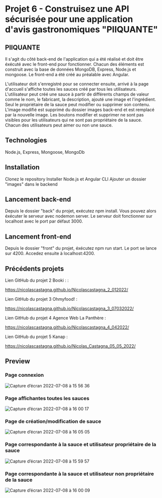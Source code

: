 # Projet 6 - Construisez une API sécurisée pour une application d'avis gastronomiques "PIIQUANTE"

## PIIQUANTE

Il s'agit du côté back-end de l'application qui a été réalisé et doit être éxécuté avec le front-end pour fonctionner. Chacun des éléments est construit avec la base de données MongoDB, Express, Node.js et mongoose. Le front-end a été créé au préalable avec Angular. 

L'utilisateur doit s'enregistré pour se connecter ensuite, arrivé à la page d'accueil s'affiche toutes les sauces créé par tous les utilisateurs. L'utilisateur peut créé une sauce à partir de différents champs de valeur comme le nom, le fabricant, la description, ajouté une image et l'ingrédient. Seul le propriétaire de la sauce peut modifier ou supprimer son contenu. L'image modifié est supprimé du dossier images back-end et est remplacé par la nouvelle image. Les boutons modifier et supprimer ne sont pas visibles pour les utilisateurs qui ne sont pas propriétaire de la sauce. Chacun des utilisateurs peut aimer ou non une sauce.

## Technologies

Node.js, Express, Mongoose, MongoDb

## Installation

Clonez le repository
Installer Node.js et Angular CLI
Ajouter un dossier "images" dans le backend

## Lancement back-end

Depuis le dossier "back" du projet, exécutez npm install. Vous pouvez alors éxécuter le serveur avec nodemon server. Le serveur doit fonctionner sur localhost avec le port par défaut 3000.

## Lancement front-end

Depuis le dossier "front" du projet, éxécutez npm run start. Le port se lance sur 4200. Accedez ensuite à localhost:4200.

## Précédents projets

Lien GitHub du projet 2 Booki : :

https://nicolascastagna.github.io/Nicolascastagna_2_012022/

Lien GitHub du projet 3 Ohmyfood! :

https://nicolascastagna.github.io/Nicolascastagna_3_07032022/

Lien GitHub du projet 4 Agence Web La Panthère :

https://nicolascastagna.github.io/Nicolascastagna_4_042022/

Lien GitHub du projet 5 Kanap :

https://nicolascastagna.github.io/Nicolas_Castagna_05_05_2022/

## Preview

### Page connexion

![Capture d’écran 2022-07-08 à 15 56 36](https://user-images.githubusercontent.com/100592012/178007287-a9e95477-142f-4b8a-b33b-13b32c103013.png)

### Page affichantes toutes les sauces

![Capture d’écran 2022-07-08 à 16 00 17](https://user-images.githubusercontent.com/100592012/178007466-aaa13300-72c1-4a4a-88df-7cf64bc7ffe4.png)

### Page de création/modification de sauce

![Capture d’écran 2022-07-08 à 16 05 05](https://user-images.githubusercontent.com/100592012/178007827-f63d28eb-145d-4cc1-8b0d-37abae7b5f77.png)

### Page correspondante à la sauce et utilisateur propriétaire de la sauce

![Capture d’écran 2022-07-08 à 15 59 57](https://user-images.githubusercontent.com/100592012/178007936-d4072376-c1f1-4d15-91f5-9ee28f2e5910.png)

### Page correspondante à la sauce et utilisateur non propriétaire de la sauce

![Capture d’écran 2022-07-08 à 16 00 09](https://user-images.githubusercontent.com/100592012/178008091-fed821f0-36b6-4763-9be4-657fa45beaa1.png)
